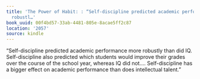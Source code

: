 ```yaml
---
title: 'The Power of Habit: : “Self-discipline predicted academic performance more
  robustl…'
book_uuid: 00f4bd57-33ab-4481-805e-8acae5ff2c87
location: '2057'
source: kindle
---
```


“Self-discipline predicted academic performance more robustly than did IQ. Self-discipline also predicted which students would improve their grades over the course of the school year, whereas IQ did not.… Self-discipline has a bigger effect on academic performance than does intellectual talent.”
